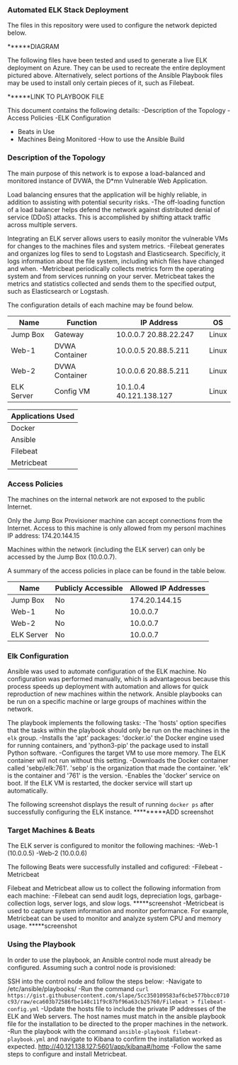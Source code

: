 ### Automated ELK Stack Deployment

The files in this repository were used to configure the network depicted below.

******DIAGRAM

The following files have been tested and used to generate a live ELK deployment on Azure. They can be used to recreate the entire deployment pictured above. Alternatively, select portions of the Ansible Playbook files may be used to install only certain pieces of it, such as Filebeat.

******LINK TO PLAYBOOK FILE

This document contains the following details:
-Description of the Topology
-Access Policies
-ELK Configuration
  - Beats in Use
  - Machines Being Monitored
-How to use the Ansible Build


### Description of the Topology

The main purpose of this network is to expose a load-balanced and monitored instance of DVWA, the D*mn Vulnerable Web Application.

Load balancing ensures that the application will be highly reliable, in addition to assisting with potential security risks. 
-The off-loading function of a load balancer helps defend the network against distributed denial of service (DDoS) attacks. This is accomplished by shifting attack traffic across multiple servers.

Integrating an ELK server allows users to easily monitor the vulnerable VMs for changes to the machines files and system metrics. 
-Filebeat generates and organizes log files to send to Logstash and Elasticsearch.  Specificly, it logs information about the file system, including which files have changed and when. 
-Metricbeat periodically collects metrics form the operating system and from services running on your server.  Metricbeat takes the metrics and statistics collected and sends them to the specified output, such as Elasticsearch or Logstash. 

The configuration details of each machine may be found below.

| Name       	| Function       	| IP Address              	| OS    	|
|------------	|----------------	|-------------------------	|-------	|
| Jump Box   	| Gateway        	| 10.0.0.7 20.88.22.247   	| Linux 	|
| Web-1      	| DVWA Container 	| 10.0.0.5 20.88.5.211    	| Linux 	|
| Web-2      	| DVWA Container 	| 10.0.0.6 20.88.5.211    	| Linux 	|
| ELK Server 	| Config VM      	| 10.1.0.4 40.121.138.127 	| Linux 	|

| Applications Used   |
|-------------------  |
| Docker              |
| Ansible             |
| Filebeat            |
| Metricbeat          |


### Access Policies

The machines on the internal network are not exposed to the public Internet. 

Only the Jump Box Provisioner machine can accept connections from the Internet. Access to this machine is only allowed from my personl machines IP address: 174.20.144.15

Machines within the network (including the ELK server) can only be accessed by the Jump Box (10.0.0.7).

A summary of the access policies in place can be found in the table below.

| Name       	| Publicly Accessible 	| Allowed IP Addresses 	|
|------------	|---------------------	|----------------------	|
| Jump Box   	| No                  	| 174.20.144.15        	|
| Web-1      	| No                  	| 10.0.0.7             	|
| Web-2      	| No                  	| 10.0.0.7             	|
| ELK Server 	| No                  	| 10.0.0.7             	|

### Elk Configuration

Ansible was used to automate configuration of the ELK machine. No configuration was performed manually, which is advantageous because this process speeds up deployment with automation and allows for quick reproduction of new machines within the network.  Ansible playbooks can be run on a specific machine or large groups of machines within the network.

The playbook implements the following tasks:
-The 'hosts' option specifies that the tasks within the playbook should only be run on the machines in the `elk` group.
-Installs the 'apt' packages: 'docker.io' the Docker engine used for running containers, and 'python3-pip' the package used to install Python software.
-Configures the target VM to use more memory. The ELK container will not run without this setting.
-Downloads the Docker container called 'sebp/elk:761'. 'sebp' is the organization that made the container. 'elk' is the container and '761' is the version.
-Enables the 'docker' service on boot. If the ELK VM is restarted, the docker service will start up automatically.

The following screenshot displays the result of running `docker ps` after successfully configuring the ELK instance.
*********ADD screenshot


### Target Machines & Beats

The ELK server is configured to monitor the following machines:
-Web-1 (10.0.0.5)
-Web-2 (10.0.0.6)

The following Beats were successfully installed and cofigured:
-Filebeat
-Metricbeat

Filebeat and Metricbeat allow us to collect the following information from each machine:
-Filebeat can send audit logs, depreciation logs, garbage-collection logs, server logs, and slow logs.
*****screenshot
-Metricbeat is used to capture system information and monitor performance.  For example, Metricbeat can be used to monitor and analyze system CPU and memory usage.
*****screenshot

### Using the Playbook
In order to use the playbook, an Ansible control node must already be configured. Assuming such a control node is provisioned: 

SSH into the control node and follow the steps below:
-Navigate to /etc/ansible/playbooks/
-Run the command `curl https://gist.githubusercontent.com/slape/5cc350109583af6cbe577bbcc0710c93/raw/eca603b72586fbe148c11f9c87bf96a63cb25760/Filebeat > filebeat-config.yml`
-Update the hosts file to include the private IP addresses of the ELK and Web servers.  The host names must match in the ansible playbook file for the installation to be directed to the proper machines in the network.
-Run the playbook with the command `ansible-playbook filebeat-playbook.yml` and navigate to Kibana to confirm the installation worked as expected. http://40.121.138.127:5601/app/kibana#/home
-Follow the same steps to configure and install Metricbeat.